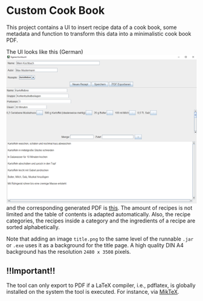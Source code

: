 # Custom Cook Book
This project contains a UI to insert recipe data of a cook book, some metadata and function to transform this data into a minimalistic cook book PDF.

The UI looks like this (German)
![](example-UI.png)
and the corresponding generated PDF is [this](example-PDF.pdf).
The amount of recipes is not limited and the table of contents is adapted automatically.
Also, the recipe categories, the recipes inside a category and the ingredients of a recipe are sorted alphabetically.

Note that adding an image `title.png` to the same level of the runnable `.jar` or `.exe` uses it as a background for the title page.
A high quality DIN A4 background has the resolution `2480 x 3508` pixels.

## !!Important!!
The tool can only export to PDF if a LaTeX compiler, i.e., pdflatex, is globally installed on the system the tool is executed. For instance, via [MikTeX](https://miktex.org/).
